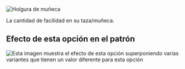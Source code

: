 ![Holgura de muñeca](cuffease.svg)

La cantidad de facilidad en su taza/muñeca.

## Efecto de esta opción en el patrón

![Esta imagen muestra el efecto de esta opción superponiendo varias variantes que tienen un valor diferente para esta opción](jaeger_cuffease_sample.svg "Efecto de esta opción en el patrón")
